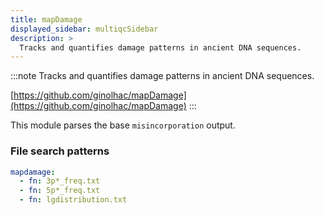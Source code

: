 ```yaml
---
title: mapDamage
displayed_sidebar: multiqcSidebar
description: >
  Tracks and quantifies damage patterns in ancient DNA sequences.
---
```


<!--
~~~~~ DO NOT EDIT ~~~~~
This file is autogenerated from the MultiQC module python docstring.
Do not edit the markdown, it will be overwritten.

File path for the source of this content: multiqc/modules/mapdamage/mapdamage.py
~~~~~~~~~~~~~~~~~~~~~~~
-->

:::note
Tracks and quantifies damage patterns in ancient DNA sequences.

[https://github.com/ginolhac/mapDamage](https://github.com/ginolhac/mapDamage)
:::

This module parses the base `misincorporation` output.

### File search patterns

```yaml
mapdamage:
  - fn: 3p*_freq.txt
  - fn: 5p*_freq.txt
  - fn: lgdistribution.txt
```

